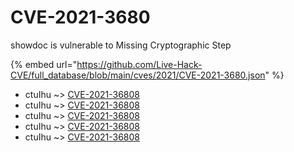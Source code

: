# CVE-2021-3680

showdoc is vulnerable to Missing Cryptographic Step

{% embed url="https://github.com/Live-Hack-CVE/full_database/blob/main/cves/2021/CVE-2021-3680.json" %}


* ctuIhu ~> [CVE-2021-36808](https://www.alice-snow.ru/2021/database/cve-2021-3680/cve-2021-36808-ctuihu)
* ctuIhu ~> [CVE-2021-36808](https://www.alice-snow.ru/2021/database/cve-2021-3680/cve-2021-36808-ctuihu)
* ctuIhu ~> [CVE-2021-36808](https://www.alice-snow.ru/2021/database/cve-2021-3680/cve-2021-36808-ctuihu)
* ctuIhu ~> [CVE-2021-36808](https://www.alice-snow.ru/2021/database/cve-2021-3680/cve-2021-36808-ctuihu)
* ctuIhu ~> [CVE-2021-36808](https://www.alice-snow.ru/2021/database/cve-2021-3680/cve-2021-36808-ctuihu)